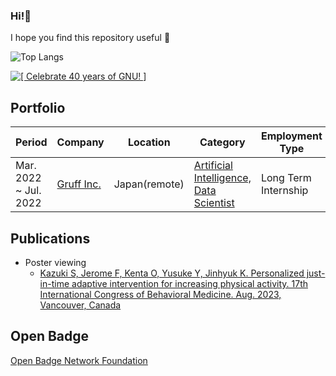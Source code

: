 <h3>Hi!👋</h3> 

I hope you find this repository useful 🚀

<!-- ## [Todoist](https://todoist.com) Stats -->

![Top Langs](https://github-readme-stats-git-masterrstaa-rickstaa.vercel.app/api/top-langs/?username=mxvish&layout=compact&count_private=true&show_icons=true&langs_count=10&hide=html,css&theme=codeSTACKr)

<a href="https://www.gnu.org/gnu40"><img src="https://www.gnu.org/gnu40/GNU40_badge-sm.png" alt="[ Celebrate 40 years of GNU! ]" /></a>

## Portfolio

Period | Company | Location | Category | Employment Type
-- | -- | -- | -- | --
Mar. 2022 ~  Jul. 2022 | [Gruff Inc.](https://gruff.co.jp) | Japan(remote) | [Artificial Intelligence, Data Scientist](https://01intern.com/job/1493.html) | Long Term Internship

## Publications
- Poster viewing
  - [Kazuki S, Jerome F, Kenta O, Yusuke Y, Jinhyuk K. Personalized just-in-time adaptive intervention for increasing physical activity. 17th International Congress of Behavioral Medicine. Aug. 2023, Vancouver, Canada](https://icbm2023.com/wp-content/uploads/2023/08/ICBM-2023_Program-Abstract-Book-1.pdf#page=448)

## Open Badge
[Open Badge Network Foundation](https://www.openbadge-global.com/ns/portal/openbadge/public/assertions/user/REd1VVV0aDVRUlZINkczREdaL0tsZz09)
